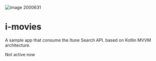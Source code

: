 

![image 2000631](https://user-images.githubusercontent.com/22853459/150057107-6a43ede9-36b9-42b3-825c-27c93d8957c5.jpeg)

# i-movies
A sample app that consume the Itune Search API. based on Kotlin MVVM architecture.

Not active now
